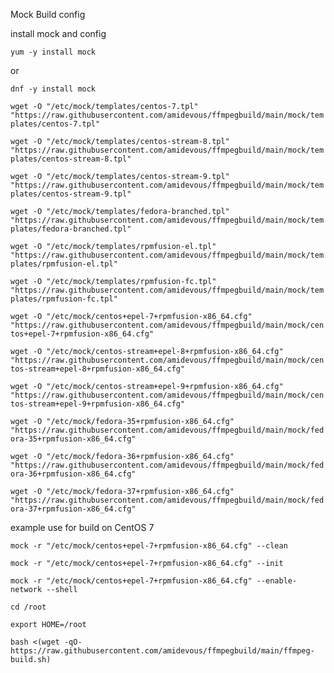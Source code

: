 Mock Build config

install mock and config

`yum -y install mock`

or

`dnf -y install mock`


`wget -O "/etc/mock/templates/centos-7.tpl" "https://raw.githubusercontent.com/amidevous/ffmpegbuild/main/mock/templates/centos-7.tpl"`

`wget -O "/etc/mock/templates/centos-stream-8.tpl" "https://raw.githubusercontent.com/amidevous/ffmpegbuild/main/mock/templates/centos-stream-8.tpl"`

`wget -O "/etc/mock/templates/centos-stream-9.tpl" "https://raw.githubusercontent.com/amidevous/ffmpegbuild/main/mock/templates/centos-stream-9.tpl"`

`wget -O "/etc/mock/templates/fedora-branched.tpl" "https://raw.githubusercontent.com/amidevous/ffmpegbuild/main/mock/templates/fedora-branched.tpl"`

`wget -O "/etc/mock/templates/rpmfusion-el.tpl" "https://raw.githubusercontent.com/amidevous/ffmpegbuild/main/mock/templates/rpmfusion-el.tpl"`

`wget -O "/etc/mock/templates/rpmfusion-fc.tpl" "https://raw.githubusercontent.com/amidevous/ffmpegbuild/main/mock/templates/rpmfusion-fc.tpl"`

`wget -O "/etc/mock/centos+epel-7+rpmfusion-x86_64.cfg" "https://raw.githubusercontent.com/amidevous/ffmpegbuild/main/mock/centos+epel-7+rpmfusion-x86_64.cfg"`

`wget -O "/etc/mock/centos-stream+epel-8+rpmfusion-x86_64.cfg" "https://raw.githubusercontent.com/amidevous/ffmpegbuild/main/mock/centos-stream+epel-8+rpmfusion-x86_64.cfg"`


`wget -O "/etc/mock/centos-stream+epel-9+rpmfusion-x86_64.cfg" "https://raw.githubusercontent.com/amidevous/ffmpegbuild/main/mock/centos-stream+epel-9+rpmfusion-x86_64.cfg"`


`wget -O "/etc/mock/fedora-35+rpmfusion-x86_64.cfg" "https://raw.githubusercontent.com/amidevous/ffmpegbuild/main/mock/fedora-35+rpmfusion-x86_64.cfg"`


`wget -O "/etc/mock/fedora-36+rpmfusion-x86_64.cfg" "https://raw.githubusercontent.com/amidevous/ffmpegbuild/main/mock/fedora-36+rpmfusion-x86_64.cfg"`


`wget -O "/etc/mock/fedora-37+rpmfusion-x86_64.cfg" "https://raw.githubusercontent.com/amidevous/ffmpegbuild/main/mock/fedora-37+rpmfusion-x86_64.cfg"`


example use for build on CentOS 7

`mock -r "/etc/mock/centos+epel-7+rpmfusion-x86_64.cfg" --clean`

`mock -r "/etc/mock/centos+epel-7+rpmfusion-x86_64.cfg" --init`

`mock -r "/etc/mock/centos+epel-7+rpmfusion-x86_64.cfg" --enable-network --shell`

`cd /root`

`export HOME=/root`

`bash <(wget -qO- https://raw.githubusercontent.com/amidevous/ffmpegbuild/main/ffmpeg-build.sh)`
